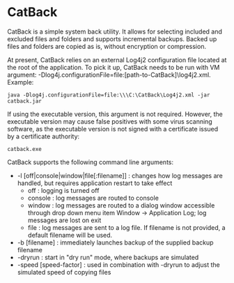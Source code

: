 # CatBack

CatBack is a simple system back utility.  It allows for selecting included and excluded files and folders and supports incremental backups.  Backed up files and folders are copied as is, without encryption or compression.

At present, CatBack relies on an external Log4j2 configuration file located at the root of the application.  To pick it up, CatBack needs to be run with VM argument: -Dlog4j.configurationFile=file:[path-to-CatBack]\log4j2.xml. Example:

	java -Dlog4j.configurationFile=file:\\\C:\CatBack\Log4j2.xml -jar catback.jar

If using the executable version, this argument is not required.  However, the executable version may cause false positives with some virus scanning software, as the executable version is not signed with a certificate issued by a certificate authority:

	catback.exe

CatBack supports the following command line arguments:

* -l [off|console|window|file[:filename]] : changes how log messages are handled, but requires application restart to take effect
    * off : logging is turned off
    * console : log messages are routed to console
    * window : log messages are routed to a dialog window accessible through drop down menu item Window -> Application Log; log messages are lost on exit
    * file : log messages are sent to a log file.  If filename is not provided, a default filename will be used.
* -b [filename] : immediately launches backup of the supplied backup filename
* -dryrun : start in "dry run" mode, where backups are simulated
* -speed [speed-factor] : used in combination with -dryrun to adjust the simulated speed of copying files